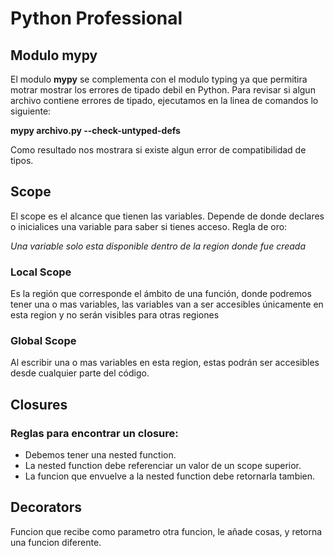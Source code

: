 # Python Professional

## Modulo mypy

El modulo **mypy** se complementa con el modulo typing ya que permitira motrar mostrar los errores de tipado debil en Python.
Para revisar si algun archivo contiene errores de tipado, ejecutamos en la linea de comandos lo siguiente:

**mypy archivo.py --check-untyped-defs**

Como resultado nos mostrara si existe algun error de compatibilidad de tipos.


## Scope

El scope es el alcance que tienen las variables. Depende de donde declares o inicialices una variable para saber si tienes acceso. Regla de oro:

*Una variable solo esta disponible dentro de la region donde fue creada*

### Local Scope

Es la región que corresponde el ámbito de una función, donde podremos tener una o mas variables, las variables van a ser accesibles únicamente en esta region y no serán visibles para otras regiones

### Global Scope

Al escribir una o mas variables en esta region, estas podrán ser accesibles desde cualquier parte del código.


## Closures

### Reglas para encontrar un closure:

* Debemos tener una nested function.
* La nested function debe referenciar un valor de un scope superior.
* La funcion que envuelve a la nested function debe retornarla tambien.


## Decorators

Funcion que recibe como parametro otra funcion, le añade cosas, y retorna una funcion diferente.